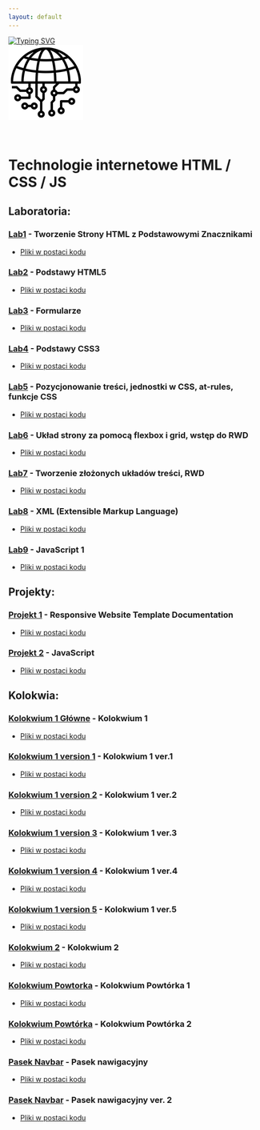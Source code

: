 ```yaml
---
layout: default
---
```


[![Typing SVG](https://readme-typing-svg.herokuapp.com?font=Fira+Code&size=30&pause=1000&color=000000&random=false&width=435&lines=Technologie+Internetowe)](https://github.com/dawidolko/Internet-Technologies)
<br>![Technologie](image/Technologie.png)

<br/>

# Technologie internetowe HTML / CSS / JS

## Laboratoria:

### [Lab1](LAB1) - Tworzenie Strony HTML z Podstawowymi Znacznikami
- [Pliki w postaci kodu](https://github.com/dawidolko/Internet-Technologies/tree/main/LAB1)<br>

### [Lab2](LAB2/README.md) - Podstawy HTML5
- [Pliki w postaci kodu](https://github.com/dawidolko/Internet-Technologies/tree/main/LAB2)<br>

### [Lab3](LAB3/README.md) - Formularze
- [Pliki w postaci kodu](https://github.com/dawidolko/Internet-Technologies/tree/main/LAB3)<br>

### [Lab4](LAB4/README.md) - Podstawy CSS3
- [Pliki w postaci kodu](https://github.com/dawidolko/Internet-Technologies/tree/main/LAB4)<br>

### [Lab5](LAB5/README.md) - Pozycjonowanie treści, jednostki w CSS, at-rules, funkcje CSS
- [Pliki w postaci kodu](https://github.com/dawidolko/Internet-Technologies/tree/main/LAB5)<br>

### [Lab6](LAB6/README.md) - Układ strony za pomocą flexbox i grid, wstęp do RWD
- [Pliki w postaci kodu](https://github.com/dawidolko/Internet-Technologies/tree/main/LAB6)<br>

### [Lab7](LAB7/README.md) - Tworzenie złożonych układów treści, RWD
- [Pliki w postaci kodu](https://github.com/dawidolko/Internet-Technologies/tree/main/LAB7)<br>

### [Lab8](LAB8/README.md) - XML (Extensible Markup Language)
- [Pliki w postaci kodu](https://github.com/dawidolko/Internet-Technologies/tree/main/LAB8)<br>

### [Lab9](LAB9/README.md) - JavaScript 1
- [Pliki w postaci kodu](https://github.com/dawidolko/Internet-Technologies/tree/main/LAB9)<br>

## Projekty:

### [Projekt 1](https://techint.dawidolko.pl/projects/ResWebsiteTemplate/) - Responsive Website Template Documentation
- [Pliki w postaci kodu](https://github.com/dawidolko/Internet-Technologies/tree/main/projects/ResWebsiteTemplate)<br>

### [Projekt 2](projects/README.md) - JavaScript
- [Pliki w postaci kodu](https://github.com/dawidolko/Internet-Technologies/tree/main/projects)<br>

## Kolokwia:

### [Kolokwium 1 Główne](KOLOKWIUM/DO125148/README.md) - Kolokwium 1
- [Pliki w postaci kodu](https://github.com/dawidolko/Internet-Technologies/tree/main/KOLOKWIUM/DO125148)<br>

### [Kolokwium 1 version 1](KOLOKWIUM/Kolokwium1v1/README.md) - Kolokwium 1 ver.1
- [Pliki w postaci kodu](https://github.com/dawidolko/Internet-Technologies/tree/main/KOLOKWIUM/Kolokwium1v1)<br>

### [Kolokwium 1 version 2](KOLOKWIUM/Kolokwium1v2/README.md) - Kolokwium 1 ver.2
- [Pliki w postaci kodu](https://github.com/dawidolko/Internet-Technologies/tree/main/KOLOKWIUM/Kolokwium1v2)<br>

### [Kolokwium 1 version 3](KOLOKWIUM/Kolokwium1v3/README.md) - Kolokwium 1 ver.3
- [Pliki w postaci kodu](https://github.com/dawidolko/Internet-Technologies/tree/main/KOLOKWIUM/Kolokwium1v3)<br>

### [Kolokwium 1 version 4](KOLOKWIUM/Kolokwium1v4/README.md) - Kolokwium 1 ver.4
- [Pliki w postaci kodu](https://github.com/dawidolko/Internet-Technologies/tree/main/KOLOKWIUM/Kolokwium1v4)<br>

### [Kolokwium 1 version 5](KOLOKWIUM/Kolokwium1v5/README.md) - Kolokwium 1 ver.5
- [Pliki w postaci kodu](https://github.com/dawidolko/Internet-Technologies/tree/main/KOLOKWIUM/Kolokwium1v5)<br>

### [Kolokwium 2](KOLOKWIUM/Kolokwium2v1/README.md) - Kolokwium 2
- [Pliki w postaci kodu](https://github.com/dawidolko/Internet-Technologies/tree/main/KOLOKWIUM/Kolokwium2v1)<br>

### [Kolokwium Powtorka](KOLOKWIUM/Powtorka) - Kolokwium Powtórka 1
- [Pliki w postaci kodu](https://github.com/dawidolko/Internet-Technologies/tree/main/KOLOKWIUM/Powtorka)<br>

### [Kolokwium Powtórka](KOLOKWIUM/Powtorkav2) - Kolokwium Powtórka 2
- [Pliki w postaci kodu](https://github.com/dawidolko/Internet-Technologies/tree/main/KOLOKWIUM/Powtorkav2)<br>

### [Pasek Navbar](KOLOKWIUM/PasekNav/pasekNav.html) - Pasek nawigacyjny
- [Pliki w postaci kodu](https://github.com/dawidolko/Internet-Technologies/tree/main/KOLOKWIUM/PasekNav)<br>

### [Pasek Navbar](KOLOKWIUM/PasekNavv2/pasekNav.html) - Pasek nawigacyjny ver. 2
- [Pliki w postaci kodu](https://github.com/dawidolko/Internet-Technologies/tree/main/KOLOKWIUM/PasekNavv2)<br>
